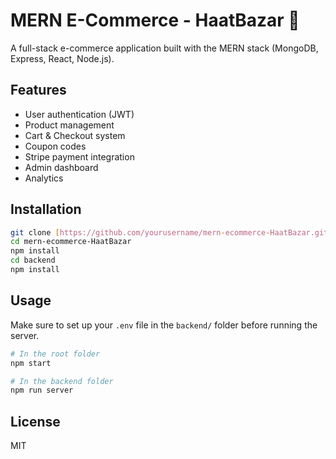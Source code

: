 # MERN E-Commerce - HaatBazar 🛒

A full-stack e-commerce application built with the MERN stack (MongoDB, Express, React, Node.js).

## Features
- User authentication (JWT)
- Product management
- Cart & Checkout system
- Coupon codes
- Stripe payment integration
- Admin dashboard
- Analytics

## Installation
```bash
git clone [https://github.com/yourusername/mern-ecommerce-HaatBazar.git](https://github.com/Rayhan-Dodi/mern-haatbazar)
cd mern-ecommerce-HaatBazar
npm install
cd backend
npm install
```

## Usage
Make sure to set up your `.env` file in the `backend/` folder before running the server.

```bash
# In the root folder
npm start

# In the backend folder
npm run server
```

## License
MIT
